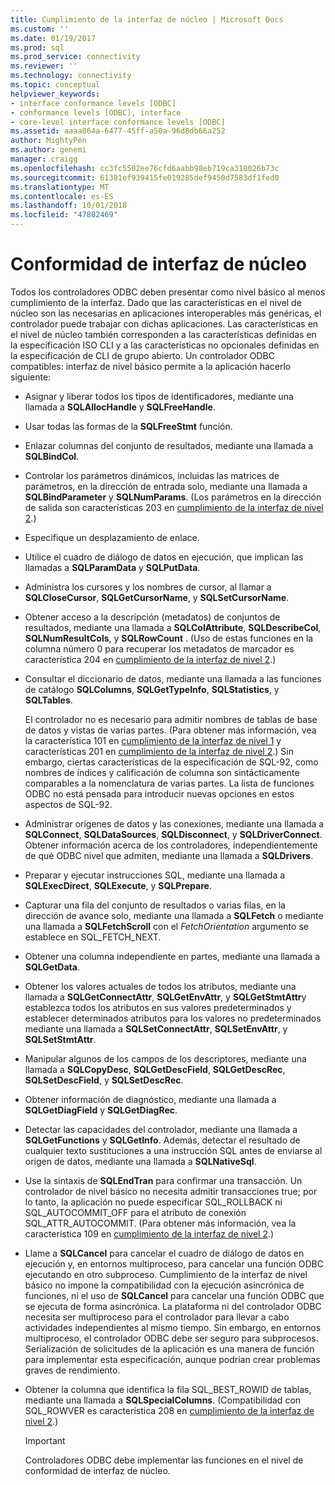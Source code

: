 ```yaml
---
title: Cumplimiento de la interfaz de núcleo | Microsoft Docs
ms.custom: ''
ms.date: 01/19/2017
ms.prod: sql
ms.prod_service: connectivity
ms.reviewer: ''
ms.technology: connectivity
ms.topic: conceptual
helpviewer_keywords:
- interface conformance levels [ODBC]
- conformance levels [ODBC], interface
- core-level interface conformance levels [ODBC]
ms.assetid: aaaa864a-6477-45ff-a50a-96d8db66a252
author: MightyPen
ms.author: genemi
manager: craigg
ms.openlocfilehash: cc3fc5502ee76cfd6aabb98eb719ca318026b73c
ms.sourcegitcommit: 61381ef939415fe019285def9450d7583df1fed0
ms.translationtype: MT
ms.contentlocale: es-ES
ms.lasthandoff: 10/01/2018
ms.locfileid: "47802469"
---
```

# <a name="core-interface-conformance"></a>Conformidad de interfaz de núcleo
Todos los controladores ODBC deben presentar como nivel básico al menos cumplimiento de la interfaz. Dado que las características en el nivel de núcleo son las necesarias en aplicaciones interoperables más genéricas, el controlador puede trabajar con dichas aplicaciones. Las características en el nivel de núcleo también corresponden a las características definidas en la especificación ISO CLI y a las características no opcionales definidas en la especificación de CLI de grupo abierto. Un controlador ODBC compatibles: interfaz de nivel básico permite a la aplicación hacerlo siguiente:  
  
-   Asignar y liberar todos los tipos de identificadores, mediante una llamada a **SQLAllocHandle** y **SQLFreeHandle**.  
  
-   Usar todas las formas de la **SQLFreeStmt** función.  
  
-   Enlazar columnas del conjunto de resultados, mediante una llamada a **SQLBindCol**.  
  
-   Controlar los parámetros dinámicos, incluidas las matrices de parámetros, en la dirección de entrada solo, mediante una llamada a **SQLBindParameter** y **SQLNumParams**. (Los parámetros en la dirección de salida son características 203 en [cumplimiento de la interfaz de nivel 2](../../../odbc/reference/develop-app/level-2-interface-conformance.md).)  
  
-   Especifique un desplazamiento de enlace.  
  
-   Utilice el cuadro de diálogo de datos en ejecución, que implican las llamadas a **SQLParamData** y **SQLPutData**.  
  
-   Administra los cursores y los nombres de cursor, al llamar a **SQLCloseCursor**, **SQLGetCursorName**, y **SQLSetCursorName**.  
  
-   Obtener acceso a la descripción (metadatos) de conjuntos de resultados, mediante una llamada a **SQLColAttribute**, **SQLDescribeCol**, **SQLNumResultCols**, y **SQLRowCount** . (Uso de estas funciones en la columna número 0 para recuperar los metadatos de marcador es característica 204 en [cumplimiento de la interfaz de nivel 2](../../../odbc/reference/develop-app/level-2-interface-conformance.md).)  
  
-   Consultar el diccionario de datos, mediante una llamada a las funciones de catálogo **SQLColumns**, **SQLGetTypeInfo**, **SQLStatistics**, y **SQLTables**.  
  
     El controlador no es necesario para admitir nombres de tablas de base de datos y vistas de varias partes. (Para obtener más información, vea la característica 101 en [cumplimiento de la interfaz de nivel 1](../../../odbc/reference/develop-app/level-1-interface-conformance.md) y características 201 en [cumplimiento de la interfaz de nivel 2](../../../odbc/reference/develop-app/level-2-interface-conformance.md).) Sin embargo, ciertas características de la especificación de SQL-92, como nombres de índices y calificación de columna son sintácticamente comparables a la nomenclatura de varias partes. La lista de funciones ODBC no está pensada para introducir nuevas opciones en estos aspectos de SQL-92.  
  
-   Administrar orígenes de datos y las conexiones, mediante una llamada a **SQLConnect**, **SQLDataSources**, **SQLDisconnect**, y **SQLDriverConnect**. Obtener información acerca de los controladores, independientemente de qué ODBC nivel que admiten, mediante una llamada a **SQLDrivers**.  
  
-   Preparar y ejecutar instrucciones SQL, mediante una llamada a **SQLExecDirect**, **SQLExecute**, y **SQLPrepare**.  
  
-   Capturar una fila del conjunto de resultados o varias filas, en la dirección de avance solo, mediante una llamada a **SQLFetch** o mediante una llamada a **SQLFetchScroll** con el *FetchOrientation* argumento se establece en SQL_FETCH_NEXT.  
  
-   Obtener una columna independiente en partes, mediante una llamada a **SQLGetData**.  
  
-   Obtener los valores actuales de todos los atributos, mediante una llamada a **SQLGetConnectAttr**, **SQLGetEnvAttr**, y **SQLGetStmtAttr**y establezca todos los atributos en sus valores predeterminados y establecer determinados atributos para los valores no predeterminados mediante una llamada a **SQLSetConnectAttr**, **SQLSetEnvAttr**, y **SQLSetStmtAttr**.  
  
-   Manipular algunos de los campos de los descriptores, mediante una llamada a **SQLCopyDesc**, **SQLGetDescField**, **SQLGetDescRec**, **SQLSetDescField**, y **SQLSetDescRec**.  
  
-   Obtener información de diagnóstico, mediante una llamada a **SQLGetDiagField** y **SQLGetDiagRec**.  
  
-   Detectar las capacidades del controlador, mediante una llamada a **SQLGetFunctions** y **SQLGetInfo**. Además, detectar el resultado de cualquier texto sustituciones a una instrucción SQL antes de enviarse al origen de datos, mediante una llamada a **SQLNativeSql**.  
  
-   Use la sintaxis de **SQLEndTran** para confirmar una transacción. Un controlador de nivel básico no necesita admitir transacciones true; por lo tanto, la aplicación no puede especificar SQL_ROLLBACK ni SQL_AUTOCOMMIT_OFF para el atributo de conexión SQL_ATTR_AUTOCOMMIT. (Para obtener más información, vea la característica 109 en [cumplimiento de la interfaz de nivel 2](../../../odbc/reference/develop-app/level-2-interface-conformance.md).)  
  
-   Llame a **SQLCancel** para cancelar el cuadro de diálogo de datos en ejecución y, en entornos multiproceso, para cancelar una función ODBC ejecutando en otro subproceso. Cumplimiento de la interfaz de nivel básico no impone la compatibilidad con la ejecución asincrónica de funciones, ni el uso de **SQLCancel** para cancelar una función ODBC que se ejecuta de forma asincrónica. La plataforma ni del controlador ODBC necesita ser multiproceso para el controlador para llevar a cabo actividades independientes al mismo tiempo. Sin embargo, en entornos multiproceso, el controlador ODBC debe ser seguro para subprocesos. Serialización de solicitudes de la aplicación es una manera de función para implementar esta especificación, aunque podrían crear problemas graves de rendimiento.  
  
-   Obtener la columna que identifica la fila SQL_BEST_ROWID de tablas, mediante una llamada a **SQLSpecialColumns**. (Compatibilidad con SQL_ROWVER es característica 208 en [cumplimiento de la interfaz de nivel 2](../../../odbc/reference/develop-app/level-2-interface-conformance.md).)  
  
    > [!IMPORTANT]  
    >  Controladores ODBC debe implementar las funciones en el nivel de conformidad de interfaz de núcleo.
